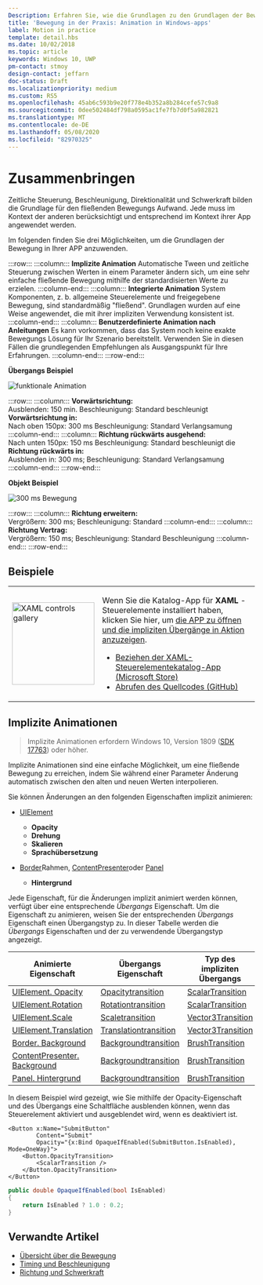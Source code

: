```yaml
---
Description: Erfahren Sie, wie die Grundlagen zu den Grundlagen der Bewegung in Ihrer APP
title: 'Bewegung in der Praxis: Animation in Windows-apps'
label: Motion in practice
template: detail.hbs
ms.date: 10/02/2018
ms.topic: article
keywords: Windows 10, UWP
pm-contact: stmoy
design-contact: jeffarn
doc-status: Draft
ms.localizationpriority: medium
ms.custom: RS5
ms.openlocfilehash: 45ab6c593b9e20f778e4b352a8b284cefe57c9a8
ms.sourcegitcommit: 0dee502484df798a0595ac1fe7fb7d0f5a982821
ms.translationtype: MT
ms.contentlocale: de-DE
ms.lasthandoff: 05/08/2020
ms.locfileid: "82970325"
---
```

# <a name="bringing-it-together"></a>Zusammenbringen

Zeitliche Steuerung, Beschleunigung, Direktionalität und Schwerkraft bilden die Grundlage für den fließenden Bewegungs Aufwand. Jede muss im Kontext der anderen berücksichtigt und entsprechend im Kontext ihrer App angewendet werden.

Im folgenden finden Sie drei Möglichkeiten, um die Grundlagen der Bewegung in Ihrer APP anzuwenden.

:::row:::
    :::column:::
**Implizite Animation** Automatische Tween und zeitliche Steuerung zwischen Werten in einem Parameter ändern sich, um eine sehr einfache fließende Bewegung mithilfe der standardisierten Werte zu erzielen.
    :::column-end:::
    :::column:::
**Integrierte Animation** System Komponenten, z. b. allgemeine Steuerelemente und freigegebene Bewegung, sind standardmäßig "fließend". Grundlagen wurden auf eine Weise angewendet, die mit ihrer impliziten Verwendung konsistent ist.
    :::column-end:::
    :::column:::
**Benutzerdefinierte Animation nach Anleitungen** Es kann vorkommen, dass das System noch keine exakte Bewegungs Lösung für Ihr Szenario bereitstellt. Verwenden Sie in diesen Fällen die grundlegenden Empfehlungen als Ausgangspunkt für Ihre Erfahrungen.
    :::column-end:::
:::row-end:::

**Übergangs Beispiel**

![funktionale Animation](images/pageRefresh.gif)

:::row:::
    :::column:::
<b>Vorwärtsrichtung:</b><br>
Ausblenden: 150 min. Beschleunigung: Standard beschleunigt <b>Vorwärtsrichtung in:</b><br>
Nach oben 150px: 300 ms Beschleunigung: Standard Verlangsamung
    :::column-end:::
    :::column:::
<b>Richtung rückwärts ausgehend:</b><br>
Nach unten 150px: 150 ms Beschleunigung: Standard beschleunigt die <b>Richtung rückwärts in:</b><br>
Ausblenden in: 300 ms; Beschleunigung: Standard Verlangsamung
    :::column-end:::
:::row-end:::

**Objekt Beispiel**

 ![300 ms Bewegung](images/control.gif)

:::row:::
    :::column:::
<b>Richtung erweitern:</b><br>
Vergrößern: 300 ms; Beschleunigung: Standard
    :::column-end:::
    :::column:::
<b>Richtung Vertrag:</b><br>
Vergrößern: 150 ms; Beschleunigung: Standard Beschleunigung
    :::column-end:::
:::row-end:::

## <a name="examples"></a>Beispiele

<table>
<tr>
<td><img src="images/xaml-controls-gallery-app-icon.png" alt="XAML controls gallery" width="168"></img></td>
<td>
    <p>Wenn Sie die Katalog-App für <strong style="font-weight: semi-bold">XAML</strong> -Steuerelemente installiert haben, klicken Sie hier, um <a href="xamlcontrolsgallery:/item/ImplicitTransition">die APP zu öffnen und die impliziten Übergänge in Aktion anzuzeigen</a>.</p>
    <ul>
    <li><a href="https://www.microsoft.com/p/xaml-controls-gallery/9msvh128x2zt">Beziehen der XAML-Steuerelementekatalog-App (Microsoft Store)</a></li>
    <li><a href="https://github.com/Microsoft/Xaml-Controls-Gallery">Abrufen des Quellcodes (GitHub)</a></li>
    </ul>
</td>
</tr>
</table>

## <a name="implicit-animations"></a>Implizite Animationen

> Implizite Animationen erfordern Windows 10, Version 1809 ([SDK 17763](https://developer.microsoft.com/windows/downloads/windows-10-sdk)) oder höher.

Implizite Animationen sind eine einfache Möglichkeit, um eine fließende Bewegung zu erreichen, indem Sie während einer Parameter Änderung automatisch zwischen den alten und neuen Werten interpolieren.

Sie können Änderungen an den folgenden Eigenschaften implizit animieren:

- [UIElement](/uwp/api/windows.ui.xaml.uielement)
  - **Opacity**
  - **Drehung**
  - **Skalieren**
  - **Sprachübersetzung**

- [Border](/uwp/api/windows.ui.xaml.controls.border)Rahmen, [ContentPresenter](/uwp/api/windows.ui.xaml.controls.contentpresenter)oder [Panel](/uwp/api/windows.ui.xaml.controls.panel)
  - **Hintergrund**

Jede Eigenschaft, für die Änderungen implizit animiert werden können, verfügt über eine entsprechende _Übergangs_ Eigenschaft. Um die Eigenschaft zu animieren, weisen Sie der entsprechenden _Übergangs_ Eigenschaft einen Übergangstyp zu. In dieser Tabelle werden die _Übergangs_ Eigenschaften und der zu verwendende Übergangstyp angezeigt.

| Animierte Eigenschaft | Übergangs Eigenschaft | Typ des impliziten Übergangs |
| -- | -- | -- |
| [UIElement. Opacity](/uwp/api/windows.ui.xaml.uielement.opacity) | [Opacitytransition](/uwp/api/windows.ui.xaml.uielement.opacitytransition) | [ScalarTransition](/uwp/api/windows.ui.xaml.scalartransition) |
| [UIElement.Rotation](/uwp/api/windows.ui.xaml.uielement.rotation) | [Rotationtransition](/uwp/api/windows.ui.xaml.uielement.rotationtransition) | [ScalarTransition](/uwp/api/windows.ui.xaml.scalartransition) |
| [UIElement.Scale](/uwp/api/windows.ui.xaml.uielement.scale) | [Scaletransition](/uwp/api/windows.ui.xaml.uielement.scaletransition) | [Vector3Transition](/uwp/api/windows.ui.xaml.vector3transition) |
| [UIElement.Translation](/uwp/api/windows.ui.xaml.uielement.translation) | [Translationtransition](/uwp/api/windows.ui.xaml.uielement.translationtransition) | [Vector3Transition](/uwp/api/windows.ui.xaml.vector3transition) |
| [Border. Background](/uwp/api/windows.ui.xaml.controls.border.background) | [Backgroundtransition](/uwp/api/windows.ui.xaml.controls.border.backgroundtransition) | [BrushTransition](//uwp/api/windows.ui.xaml.uielement.brushtransition) |
| [ContentPresenter. Background](/uwp/api/windows.ui.xaml.controls.contentpresenter.background) | [Backgroundtransition](/uwp/api/windows.ui.xaml.controls.contentpresenter.backgroundtransition) | [BrushTransition](//uwp/api/windows.ui.xaml.uielement.brushtransition) |
| [Panel. Hintergrund](/uwp/api/windows.ui.xaml.controls.panel.background) | [Backgroundtransition](/uwp/api/windows.ui.xaml.controls.panel.backgroundtransition)  | [BrushTransition](//uwp/api/windows.ui.xaml.uielement.brushtransition) |

In diesem Beispiel wird gezeigt, wie Sie mithilfe der Opacity-Eigenschaft und des Übergangs eine Schaltfläche ausblenden können, wenn das Steuerelement aktiviert und ausgeblendet wird, wenn es deaktiviert ist.

```xaml
<Button x:Name="SubmitButton"
        Content="Submit"
        Opacity="{x:Bind OpaqueIfEnabled(SubmitButton.IsEnabled), Mode=OneWay}">
    <Button.OpacityTransition>
        <ScalarTransition />
    </Button.OpacityTransition>
</Button>
```

```csharp
public double OpaqueIfEnabled(bool IsEnabled)
{
    return IsEnabled ? 1.0 : 0.2;
}
```

## <a name="related-articles"></a>Verwandte Artikel

- [Übersicht über die Bewegung](index.md)
- [Timing und Beschleunigung](timing-and-easing.md)
- [Richtung und Schwerkraft](directionality-and-gravity.md)
